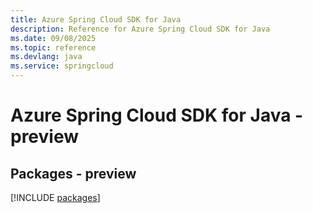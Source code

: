 ```yaml
---
title: Azure Spring Cloud SDK for Java
description: Reference for Azure Spring Cloud SDK for Java
ms.date: 09/08/2025
ms.topic: reference
ms.devlang: java
ms.service: springcloud
---
```

# Azure Spring Cloud SDK for Java - preview
## Packages - preview
[!INCLUDE [packages](spring-cloud-index.md)]